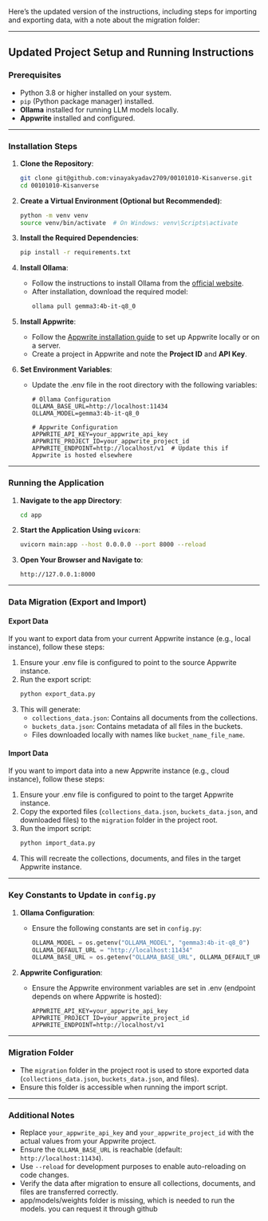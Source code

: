 Here’s the updated version of the instructions, including steps for importing and exporting data, with a note about the migration folder:

---

## **Updated Project Setup and Running Instructions**

### **Prerequisites**
- Python 3.8 or higher installed on your system.
- `pip` (Python package manager) installed.
- **Ollama** installed for running LLM models locally.
- **Appwrite** installed and configured.

---

### **Installation Steps**

1. **Clone the Repository**:
   ```bash
   git clone git@github.com:vinayakyadav2709/00101010-Kisanverse.git
   cd 00101010-Kisanverse
   ```

2. **Create a Virtual Environment (Optional but Recommended)**:
   ```bash
   python -m venv venv
   source venv/bin/activate  # On Windows: venv\Scripts\activate
   ```

3. **Install the Required Dependencies**:
   ```bash
   pip install -r requirements.txt
   ```

4. **Install Ollama**:
   - Follow the instructions to install Ollama from the [official website](https://ollama.com/).
   - After installation, download the required model:
     ```bash
     ollama pull gemma3:4b-it-q8_0
     ```

5. **Install Appwrite**:
   - Follow the [Appwrite installation guide](https://appwrite.io/docs/installation) to set up Appwrite locally or on a server.
   - Create a project in Appwrite and note the **Project ID** and **API Key**.

6. **Set Environment Variables**:
   - Update the .env file in the root directory with the following variables:
     ```properties
     # Ollama Configuration
     OLLAMA_BASE_URL=http://localhost:11434
     OLLAMA_MODEL=gemma3:4b-it-q8_0

     # Appwrite Configuration
     APPWRITE_API_KEY=your_appwrite_api_key
     APPWRITE_PROJECT_ID=your_appwrite_project_id
     APPWRITE_ENDPOINT=http://localhost/v1  # Update this if Appwrite is hosted elsewhere
     ```

---

### **Running the Application**

1. **Navigate to the app Directory**:
   ```bash
   cd app
   ```

2. **Start the Application Using `uvicorn`**:
   ```bash
   uvicorn main:app --host 0.0.0.0 --port 8000 --reload
   ```

3. **Open Your Browser and Navigate to**:
   ```
   http://127.0.0.1:8000
   ```

---

### **Data Migration (Export and Import)**

#### **Export Data**
If you want to export data from your current Appwrite instance (e.g., local instance), follow these steps:
1. Ensure your .env file is configured to point to the source Appwrite instance.
2. Run the export script:
   ```bash
   python export_data.py
   ```
3. This will generate:
   - `collections_data.json`: Contains all documents from the collections.
   - `buckets_data.json`: Contains metadata of all files in the buckets.
   - Files downloaded locally with names like `bucket_name_file_name`.

#### **Import Data**
If you want to import data into a new Appwrite instance (e.g., cloud instance), follow these steps:
1. Ensure your .env file is configured to point to the target Appwrite instance.
2. Copy the exported files (`collections_data.json`, `buckets_data.json`, and downloaded files) to the `migration` folder in the project root.
3. Run the import script:
   ```bash
   python import_data.py
   ```
4. This will recreate the collections, documents, and files in the target Appwrite instance.

---

### **Key Constants to Update in `config.py`**

1. **Ollama Configuration**:
   - Ensure the following constants are set in `config.py`:
     ```python
     OLLAMA_MODEL = os.getenv("OLLAMA_MODEL", "gemma3:4b-it-q8_0")
     OLLAMA_DEFAULT_URL = "http://localhost:11434"
     OLLAMA_BASE_URL = os.getenv("OLLAMA_BASE_URL", OLLAMA_DEFAULT_URL)
     ```

2. **Appwrite Configuration**:
   - Ensure the Appwrite environment variables are set in .env (endpoint depends on where Appwrite is hosted):
     ```properties
     APPWRITE_API_KEY=your_appwrite_api_key
     APPWRITE_PROJECT_ID=your_appwrite_project_id
     APPWRITE_ENDPOINT=http://localhost/v1
     ```

---

### **Migration Folder**
- The `migration` folder in the project root is used to store exported data (`collections_data.json`, `buckets_data.json`, and files).
- Ensure this folder is accessible when running the import script.

---

### **Additional Notes**
- Replace `your_appwrite_api_key` and `your_appwrite_project_id` with the actual values from your Appwrite project.
- Ensure the `OLLAMA_BASE_URL` is reachable (default: `http://localhost:11434`).
- Use `--reload` for development purposes to enable auto-reloading on code changes.
- Verify the data after migration to ensure all collections, documents, and files are transferred correctly.
- app/models/weights folder is missing, which is needed to run the models. you can request it through github